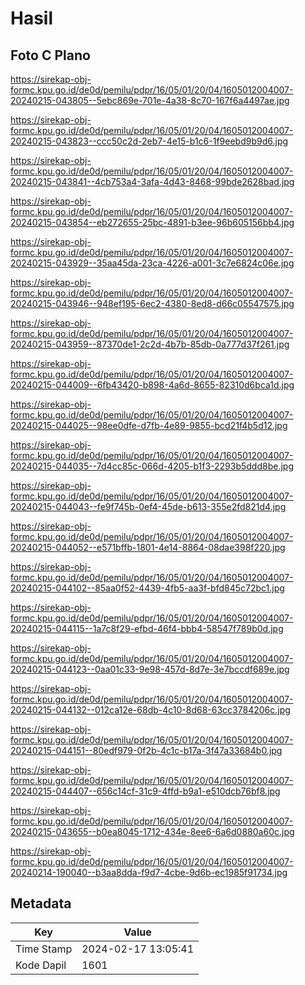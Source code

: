 # Hasil

## Foto C Plano

https://sirekap-obj-formc.kpu.go.id/de0d/pemilu/pdpr/16/05/01/20/04/1605012004007-20240215-043805--5ebc869e-701e-4a38-8c70-167f6a4497ae.jpg

https://sirekap-obj-formc.kpu.go.id/de0d/pemilu/pdpr/16/05/01/20/04/1605012004007-20240215-043823--ccc50c2d-2eb7-4e15-b1c6-1f9eebd9b9d6.jpg

https://sirekap-obj-formc.kpu.go.id/de0d/pemilu/pdpr/16/05/01/20/04/1605012004007-20240215-043841--4cb753a4-3afa-4d43-8468-99bde2628bad.jpg

https://sirekap-obj-formc.kpu.go.id/de0d/pemilu/pdpr/16/05/01/20/04/1605012004007-20240215-043854--eb272655-25bc-4891-b3ee-96b605156bb4.jpg

https://sirekap-obj-formc.kpu.go.id/de0d/pemilu/pdpr/16/05/01/20/04/1605012004007-20240215-043929--35aa45da-23ca-4226-a001-3c7e6824c06e.jpg

https://sirekap-obj-formc.kpu.go.id/de0d/pemilu/pdpr/16/05/01/20/04/1605012004007-20240215-043946--948ef195-6ec2-4380-8ed8-d66c05547575.jpg

https://sirekap-obj-formc.kpu.go.id/de0d/pemilu/pdpr/16/05/01/20/04/1605012004007-20240215-043959--87370de1-2c2d-4b7b-85db-0a777d37f261.jpg

https://sirekap-obj-formc.kpu.go.id/de0d/pemilu/pdpr/16/05/01/20/04/1605012004007-20240215-044009--6fb43420-b898-4a6d-8655-82310d6bca1d.jpg

https://sirekap-obj-formc.kpu.go.id/de0d/pemilu/pdpr/16/05/01/20/04/1605012004007-20240215-044025--98ee0dfe-d7fb-4e89-9855-bcd21f4b5d12.jpg

https://sirekap-obj-formc.kpu.go.id/de0d/pemilu/pdpr/16/05/01/20/04/1605012004007-20240215-044035--7d4cc85c-066d-4205-b1f3-2293b5ddd8be.jpg

https://sirekap-obj-formc.kpu.go.id/de0d/pemilu/pdpr/16/05/01/20/04/1605012004007-20240215-044043--fe9f745b-0ef4-45de-b613-355e2fd821d4.jpg

https://sirekap-obj-formc.kpu.go.id/de0d/pemilu/pdpr/16/05/01/20/04/1605012004007-20240215-044052--e571bffb-1801-4e14-8864-08dae398f220.jpg

https://sirekap-obj-formc.kpu.go.id/de0d/pemilu/pdpr/16/05/01/20/04/1605012004007-20240215-044102--85aa0f52-4439-4fb5-aa3f-bfd845c72bc1.jpg

https://sirekap-obj-formc.kpu.go.id/de0d/pemilu/pdpr/16/05/01/20/04/1605012004007-20240215-044115--1a7c8f29-efbd-46f4-bbb4-58547f789b0d.jpg

https://sirekap-obj-formc.kpu.go.id/de0d/pemilu/pdpr/16/05/01/20/04/1605012004007-20240215-044123--0aa01c33-9e98-457d-8d7e-3e7bccdf689e.jpg

https://sirekap-obj-formc.kpu.go.id/de0d/pemilu/pdpr/16/05/01/20/04/1605012004007-20240215-044132--012ca12e-68db-4c10-8d68-63cc3784206c.jpg

https://sirekap-obj-formc.kpu.go.id/de0d/pemilu/pdpr/16/05/01/20/04/1605012004007-20240215-044151--80edf979-0f2b-4c1c-b17a-3f47a33684b0.jpg

https://sirekap-obj-formc.kpu.go.id/de0d/pemilu/pdpr/16/05/01/20/04/1605012004007-20240215-044407--656c14cf-31c9-4ffd-b9a1-e510dcb76bf8.jpg

https://sirekap-obj-formc.kpu.go.id/de0d/pemilu/pdpr/16/05/01/20/04/1605012004007-20240215-043655--b0ea8045-1712-434e-8ee6-6a6d0880a60c.jpg

https://sirekap-obj-formc.kpu.go.id/de0d/pemilu/pdpr/16/05/01/20/04/1605012004007-20240214-190040--b3aa8dda-f9d7-4cbe-9d6b-ec1985f91734.jpg


## Metadata

| Key        | Value               |
| ---------- | ------------------- |
| Time Stamp | 2024-02-17 13:05:41 |
| Kode Dapil | 1601                |



